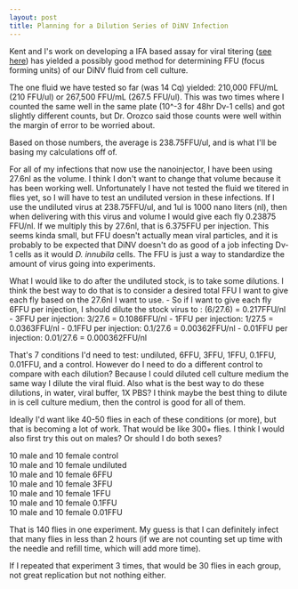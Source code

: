 ```yaml
---
layout: post
title: Planning for a Dilution Series of DiNV Infection 
--- 
```


Kent and I's work on developing a IFA based assay for viral titering ([see here](https://meschedl.github.io/Unckless-Lab-Notebook-Maggie/2023/09/08/fixing-and-staining-test.html)) has yielded a possibly good method for determining FFU (focus forming units) of our DiNV fluid from cell culture. 

The one fluid we have tested so far (was 14 Cq) yielded: 210,000 FFU/mL (210 FFU/ul) or 267,500 FFU/mL (267.5 FFU/ul). This was two times where I counted the same well in the same plate (10^-3 for 48hr Dv-1 cells) and got slightly different counts, but Dr. Orozco said those counts were well within the margin of error to be worried about. 

Based on those numbers, the average is 238.75FFU/ul, and is what I'll be basing my calculations off of. 

For all of my infections that now use the nanoinjector, I have been using 27.6nl as the volume. I think I don't want to change that volume because it has been working well. Unfortunately I have not tested the fluid we titered in flies yet, so I will have to test an undiluted version in these infections. If I use the undiluted virus at 238.75FFU/ul, and 1ul is 1000 nano liters (nl), then when delivering with this virus and volume I would give each fly 0.23875 FFU/nl. If we multiply this by 27.6nl, that is 6.375FFU per injection. This seems kinda small, but FFU doesn't actually mean viral particles, and it is probably to be expected that DiNV doesn't do as good of a job infecting Dv-1 cells as it would _D. innubila_ cells. The FFU is just a way to standardize the amount of virus going into experiments. 

What I would like to do after the undiluted stock, is to take some dilutions. I think the best way to do that is to consider a desired total FFU I want to give each fly based on the 27.6nl I want to use. 
    - So if I want to give each fly 6FFU per injection, I should dilute the stock virus to : (6/27.6) = 0.217FFU/nl
    - 3FFU per injection: 3/27.6 = 0.1086FFU/nl 
    - 1FFU per injection: 1/27.5 = 0.0363FFU/nl
    - 0.1FFU per injection: 0.1/27.6 = 0.00362FFU/nl
    - 0.01FFU per injection: 0.01/27.6 = 0.000362FFU/nl

That's 7 conditions I'd need to test: undiluted, 6FFU, 3FFU, 1FFU, 0.1FFU, 0.01FFU, and a control. However do I need to do a different control to compare with each dilution? Because I could diluted cell culture medium the same way I dilute the viral fluid. Also what is the best way to do these dilutions, in water, viral buffer, 1X PBS? I think maybe the best thing to dilute in is cell culture medium, then the control is good for all of them. 

Ideally I'd want like 40-50 flies in each of these conditions (or more), but that is becoming a lot of work. That would be like 300+ flies. I think I would also first try this out on males? Or should I do both sexes?

10 male and 10 female control  
10 male and 10 female undiluted   
10 male and 10 female 6FFU  
10 male and 10 female 3FFU  
10 male and 10 female 1FFU  
10 male and 10 female 0.1FFU  
10 male and 10 female 0.01FFU 

That is 140 flies in one experiment. My guess is that I can definitely infect that many flies in less than 2 hours (if we are not counting set up time with the needle and refill time, which will add more time). 

If I repeated that experiment 3 times, that would be 30 flies in each group, not great replication but not nothing either. 

